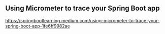 ## Using Micrometer to trace your Spring Boot app

https://springbootlearning.medium.com/using-micrometer-to-trace-your-spring-boot-app-1fe6ff9982ae
